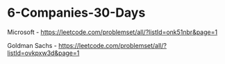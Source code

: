 # 6-Companies-30-Days

Microsoft - https://leetcode.com/problemset/all/?listId=onk51nbr&page=1


Goldman Sachs - https://leetcode.com/problemset/all/?listId=ovkpxw3d&page=1

